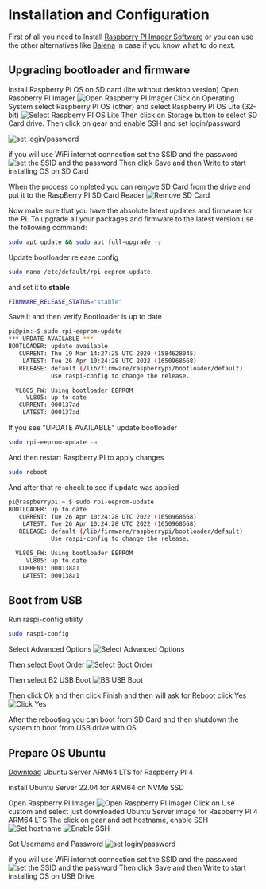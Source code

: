 # Installation and Configuration

First of all you need to Install [Raspberry PI Imager Software](https://www.raspberrypi.com/software)
or you can use the other alternatives like [Balena](https://www.balena.io/etcher/) in case if you know what to do next.

## Upgrading bootloader and firmware

Install Raspberry Pi OS on SD card (lite without desktop version)
Open Raspberry PI Imager
![Open Raspberry PI Imager](/assets/images/imager/rasp-os-step-1.png)
Click on Operating System select Raspberry PI OS (other) and select Raspberry PI OS Lite (32-bit)
![Select Raspberry PI OS Lite](/assets/images/imager/rasp-os-step-2.png)
Then click on Storage button to select SD Card drive.
Then click on gear and enable SSH and set login/password

![set login/password](/assets/images/imager/rasp-os-step-3.png)

if you will use WiFi internet connection set the SSID and the password
![set the SSID and the password](/assets/images/imager/rasp-os-step-4.png)
Then click Save and then Write to start installing OS on SD Card

When the process completed you can remove SD Card from the drive and put it to the RaspBerry PI SD Card Reader
![Remove SD Card](/assets/images/imager/rasp-os-step-5.png)

Now make sure that you have the absolute latest updates and firmware for the Pi. To upgrade all your packages and firmware to the latest version use the following command:

``` bash
sudo apt update && sudo apt full-upgrade -y
```

Update bootloader release config

``` bash
sudo nano /etc/default/rpi-eeprom-update
```

and set it to **stable**

``` bash
FIRMWARE_RELEASE_STATUS="stable"
```

Save it and then verify Bootloader is up to date

``` bash
pi@pim:~$ sudo rpi-eeprom-update
*** UPDATE AVAILABLE ***
BOOTLOADER: update available
   CURRENT: Thu 19 Mar 14:27:25 UTC 2020 (1584628045)
    LATEST: Tue 26 Apr 10:24:28 UTC 2022 (1650968668)
   RELEASE: default (/lib/firmware/raspberrypi/bootloader/default)
            Use raspi-config to change the release.

  VL805_FW: Using bootloader EEPROM
     VL805: up to date
   CURRENT: 000137ad
    LATEST: 000137ad
```

If you see "UPDATE AVAILABLE" update bootloader

``` bash
sudo rpi-eeprom-update -a
```

And then restart Raspberry PI to apply changes

``` bash
sudo reboot
```

And after that re-check to see if update was applied

``` bash
pi@raspberrypi:~ $ sudo rpi-eeprom-update
BOOTLOADER: up to date
   CURRENT: Tue 26 Apr 10:24:28 UTC 2022 (1650968668)
    LATEST: Tue 26 Apr 10:24:28 UTC 2022 (1650968668)
   RELEASE: default (/lib/firmware/raspberrypi/bootloader/default)
            Use raspi-config to change the release.

  VL805_FW: Using bootloader EEPROM
     VL805: up to date
   CURRENT: 000138a1
    LATEST: 000138a1
```

## Boot from USB

Run raspi-config utility

``` bash
sudo raspi-config
```

Select Advanced Options
![Select Advanced Options](/assets/images/boot-preference/step-1.png)

Then select Boot Order
![Select Boot Order](/assets/images/boot-preference/step-2.png)

Then select B2 USB Boot
![BS USB Boot](/assets/images/boot-preference/step-3.png)

Then click Ok and then click Finish and then will ask for Reboot click Yes
![Click Yes](/assets/images/boot-preference/step-5.png)

After the rebooting you can boot from SD Card and then shutdown the system to boot from USB drive with OS

## Prepare OS Ubuntu

[Download](https://ubuntu.com/download/raspberry-pi) Ubuntu Server ARM64 LTS for Raspberry PI 4

install Ubuntu Server 22.04 for ARM64 on NVMe SSD

Open Raspberry PI Imager
![Open Raspberry PI Imager](/assets/images/imager/setup-ubuntu-step-1.png)
Click on Use custom and select just downloaded Ubuntu Server image for Raspberry PI 4 ARM64 LTS
The click on gear and set hostname, enable SSH
![Set hostname](/assets/images/imager/setup-ubuntu-step-2.png)
![Enable SSH](/assets/images/imager/setup-ubuntu-step-2.png)

Set Username and Password
![set login/password](/assets/images/imager/setup-ubuntu-step-3.png)

if you will use WiFi internet connection set the SSID and the password
![set the SSID and the password](/assets/images/imager/setup-ubuntu-step-4.png)
Then click Save and then Write to start installing OS on USB Drive
